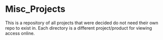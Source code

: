 # Misc_Projects

This is a repository of all projects that were decided do not need their own repo to exist in. Each directory is a different project/product for viewing access online.
